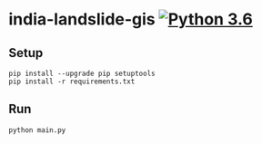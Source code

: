 
# india-landslide-gis [![Python 3.6](https://img.shields.io/badge/python-3.6+-blue.svg)](https://www.python.org/downloads/release/python-360/)

## Setup
```
pip install --upgrade pip setuptools
pip install -r requirements.txt
```

## Run
```
python main.py
```